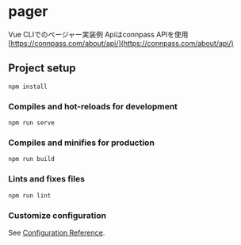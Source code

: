 # pager
Vue CLIでのページャー実装例
Apiはconnpass APIを使用
[https://connpass.com/about/api/](https://connpass.com/about/api/)

## Project setup
```
npm install
```

### Compiles and hot-reloads for development
```
npm run serve
```

### Compiles and minifies for production
```
npm run build
```

### Lints and fixes files
```
npm run lint
```

### Customize configuration
See [Configuration Reference](https://cli.vuejs.org/config/).
